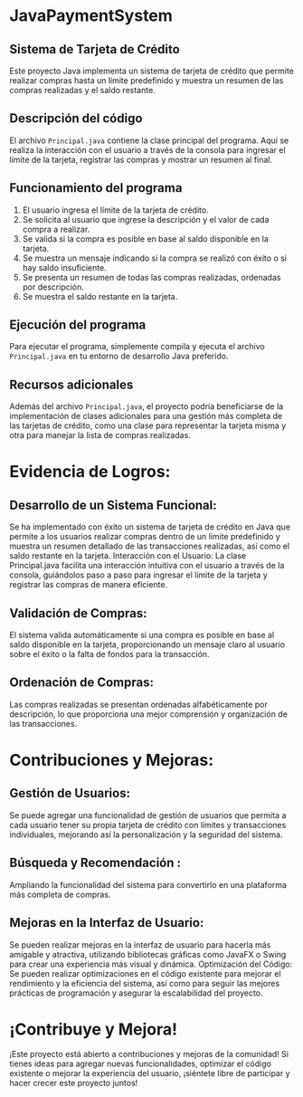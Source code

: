# JavaPaymentSystem

## Sistema de Tarjeta de Crédito

Este proyecto Java implementa un sistema de tarjeta de crédito que permite realizar compras hasta un límite predefinido y muestra un resumen de las compras realizadas y el saldo restante.

## Descripción del código

El archivo `Principal.java` contiene la clase principal del programa. Aquí se realiza la interacción con el usuario a través de la consola para ingresar el límite de la tarjeta, registrar las compras y mostrar un resumen al final.

## Funcionamiento del programa

1. El usuario ingresa el límite de la tarjeta de crédito.
2. Se solicita al usuario que ingrese la descripción y el valor de cada compra a realizar.
3. Se valida si la compra es posible en base al saldo disponible en la tarjeta.
4. Se muestra un mensaje indicando si la compra se realizó con éxito o si hay saldo insuficiente.
5. Se presenta un resumen de todas las compras realizadas, ordenadas por descripción.
6. Se muestra el saldo restante en la tarjeta.

## Ejecución del programa

Para ejecutar el programa, simplemente compila y ejecuta el archivo `Principal.java` en tu entorno de desarrollo Java preferido.

## Recursos adicionales

Además del archivo `Principal.java`, el proyecto podría beneficiarse de la implementación de clases adicionales para una gestión más completa de las tarjetas de crédito, como una clase para representar la tarjeta misma y otra para manejar la lista de compras realizadas.

# Evidencia de Logros:
## Desarrollo de un Sistema Funcional:  
Se ha implementado con éxito un sistema de tarjeta de crédito en Java que permite a los usuarios realizar compras dentro de un límite predefinido y muestra un resumen detallado de las transacciones realizadas, así como el saldo restante en la tarjeta.
Interacción con el Usuario: La clase Principal.java facilita una interacción intuitiva con el usuario a través de la consola, guiándolos paso a paso para ingresar el límite de la tarjeta y registrar las compras de manera eficiente.
## Validación de Compras:
El sistema valida automáticamente si una compra es posible en base al saldo disponible en la tarjeta, proporcionando un mensaje claro al usuario sobre el éxito o la falta de fondos para la transacción.
## Ordenación de Compras:
Las compras realizadas se presentan ordenadas alfabéticamente por descripción, lo que proporciona una mejor comprensión y organización de las transacciones.

# Contribuciones y Mejoras:

## Gestión de Usuarios:
Se puede agregar una funcionalidad de gestión de usuarios que permita a cada usuario tener su propia tarjeta de crédito con límites y transacciones individuales, mejorando así la personalización y la seguridad del sistema.
## Búsqueda y Recomendación :
Ampliando la funcionalidad del sistema para convertirlo en una plataforma más completa de compras.
## Mejoras en la Interfaz de Usuario:
Se pueden realizar mejoras en la interfaz de usuario para hacerla más amigable y atractiva, utilizando bibliotecas gráficas como JavaFX o Swing para crear una experiencia más visual y dinámica.
Optimización del Código: Se pueden realizar optimizaciones en el código existente para mejorar el rendimiento y la eficiencia del sistema, así como para seguir las mejores prácticas de programación y asegurar la escalabilidad del proyecto.

# ¡Contribuye y Mejora!
¡Este proyecto está abierto a contribuciones y mejoras de la comunidad! Si tienes ideas para agregar nuevas funcionalidades, optimizar el código existente o mejorar la experiencia del usuario, ¡siéntete libre de participar y hacer crecer este proyecto juntos!


